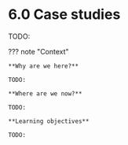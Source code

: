 # 6.0 Case studies

TODO:

??? note "Context"

    **Why are we here?**

    TODO:

    **Where are we now?**

    TODO:

    **Learning objectives**

    TODO:
